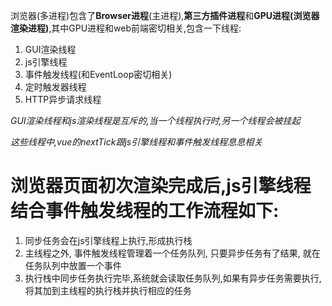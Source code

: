 浏览器(多进程)包含了**Browser进程**(主进程),**第三方插件进程**和**GPU进程(浏览器渲染进程)**,其中GPU进程和web前端密切相关,包含一下线程:


1. GUI渲染线程
2. js引擎线程
3. 事件触发线程(和EventLoop密切相关)
4. 定时触发器线程
5. HTTP异步请求线程

*GUI渲染线程和js渲染线程是互斥的,当一个线程执行时,另一个线程会被挂起*


*这些线程中,vue的nextTick跟js引擎线程和事件触发线程息息相关*


# 浏览器页面初次渲染完成后,js引擎线程结合事件触发线程的工作流程如下:

1. 同步任务会在js引擎线程上执行,形成执行栈
2. 主线程之外, 事件触发线程管理着一个任务队列, 只要异步任务有了结果, 就在任务队列中放置一个事件
3. 执行栈中同步任务执行完毕,系统就会读取任务队列,如果有异步任务需要执行,将其加到主线程的执行栈并执行相应的任务